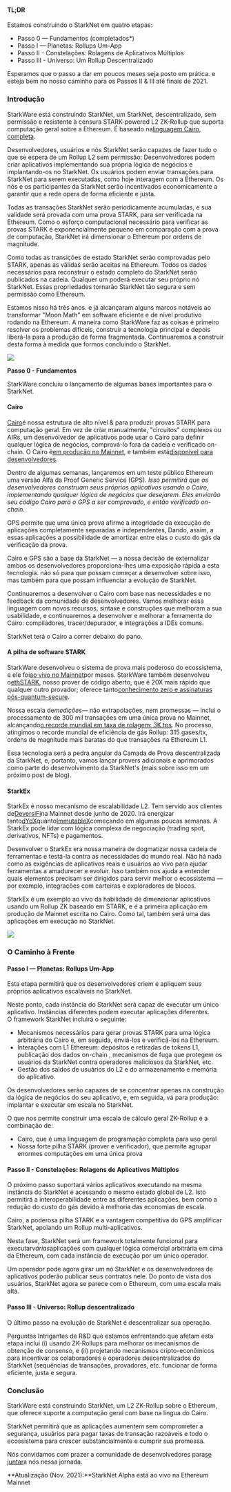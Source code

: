 #### **TL;DR**

Estamos construindo o StarkNet em quatro etapas:

* Passo 0 — Fundamentos (completados*)
* Passo I — Planetas: Rollups Um-App
* Passo II - Constelações: Rolagens de Aplicativos Múltiplos
* Passo III - Universo: Um Rollup Descentralizado

Esperamos que o passo a dar em poucos meses seja posto em prática. e esteja bem no nosso caminho para os Passos II & III até finais de 2021.

### **Introdução**

StarkWare está construindo StarkNet, um StarkNet, descentralizado, sem permissão e resistente à censura STARK-powered L2 ZK-Rollup que suporta computação geral sobre a Ethereum. É baseado na[linguagem Cairo, completa](https://www.cairo-lang.org/).

Desenvolvedores, usuários e nós StarkNet serão capazes de fazer tudo o que se espera de um Rollup L2 sem permissão: Desenvolvedores podem criar aplicativos implementando sua própria lógica de negócios e implantando-os no StarkNet. Os usuários podem enviar transações para StarkNet para serem executadas, como hoje interagem com a Ethereum. Os nós e os participantes da StarkNet serão incentivados economicamente a garantir que a rede opera de forma eficiente e justa.

Todas as transações StarkNet serão periodicamente acumuladas, e sua validade será provada com uma prova STARK, para ser verificada na Ethereum. Como o esforço computacional necessário para verificar as provas STARK é exponencialmente pequeno em comparação com a prova de computação, StarkNet irá dimensionar o Ethereum por ordens de magnitude.

Como todas as transições de estado StarkNet serão comprovadas pelo STARK, apenas as válidas serão aceitas na Ethereum. Todos os dados necessários para reconstruir o estado completo do StarkNet serão publicados na cadeia. Qualquer um poderá executar seu próprio nó StarkNet. Essas propriedades tornarão StarkNet tão segura e sem permissão como Ethereum.

Estamos nisso há três anos. e já alcançaram alguns marcos notáveis ao transformar "Moon Math" em software eficiente e de nível produtivo rodando na Ethereum. A maneira como StarkWare faz as coisas é primeiro resolver os problemas difíceis, construir a tecnologia principal e depois liberá-la para a produção de forma fragmentada. Continuaremos a construir desta forma à medida que formos concluindo o StarkNet.

![](/assets/ontheroad_02.png)

**Passo 0 - Fundamentos**

StarkWare concluiu o lançamento de algumas bases importantes para o StarkNet.

#### **Cairo**

[Cairo](https://twitter.com/StarkWareLtd/status/1300353049836376066?s=20)é nossa estrutura de alto nível & para produzir provas STARK para computação geral. Em vez de criar manualmente, "circuitos" complexos ou AIRs, um desenvolvedor de aplicativos pode usar o Cairo para definir qualquer lógica de negócios, comprová-lo fora da cadeia e verificado on-chain. O Cairo é[em produção no Mainnet](https://twitter.com/StarkWareLtd/status/1320695603492507648?s=20), e também está[disponível para desenvolvedores](http://cairo-lang.org/).

Dentro de algumas semanas, lançaremos em um teste público Ethereum uma versão Alfa da Proof Generic Service (GPS). *Isso permitirá que os desenvolvedores construam seus próprios aplicativos usando o Cairo, implementando qualquer lógica de negócios que desejarem. Eles enviarão seu código Cairo para o GPS a ser comprovado, e então verificado on-chain.*

GPS permite que uma única prova afirme a integridade da execução de aplicações completamente separadas e independentes, Dando, assim, a essas aplicações a possibilidade de amortizar entre elas o custo do gás da verificação da prova.

Cairo e GPS são a base da StarkNet — a nossa decisão de externalizar ambos os desenvolvedores proporciona-lhes uma exposição rápida a esta tecnologia. não só para que possam começar a desenvolver sobre isso, mas também para que possam influenciar a evolução de StarkNet.

Continuaremos a desenvolver o Cairo com base nas necessidades e no feedback da comunidade de desenvolvedores. Vamos melhorar essa linguagem com novos recursos, sintaxe e construções que melhoram a sua usabilidade, e continuaremos a desenvolver e melhorar a ferramenta do Cairo: compiladores, tracer/depurador, e integrações a IDEs comuns.

StarkNet terá o Cairo a correr debaixo do pano.

#### **A pilha de software STARK**

StarkWare desenvolveu o sistema de prova mais poderoso do ecossistema, e ele foi[ao vivo no Mainnet](https://medium.com/starkware/starks-over-mainnet-b83e63db04c0)por meses. StarkWare também desenvolveu o[ethSTARK](https://twitter.com/StarkWareLtd/status/1264911004099543040?s=20), nosso prover de código aberto, que é 20X mais rápido que qualquer outro provador; oferece tanto[conhecimento zero e assinaturas pós-quantum-secure](https://twitter.com/StarkWareLabs/status/1331930111227080709).

Nossa escala de*medições*— não extrapolações, nem promessas — inclui o processamento de 300 mil transações em uma única prova no Mainnet, alcançando[o recorde mundial em taxa de rolagem: 3K tps](https://twitter.com/StarkWareLtd/status/1287770381525422082?s=20). No processo, atingimos o recorde mundial de eficiência de gás Rollup: 315 gases/tx, ordens de magnitude mais baratas do que transações na Ethereum L1.

Essa tecnologia será a pedra angular da Camada de Prova descentralizada da StarkNet, e, portanto, vamos lançar provers adicionais e aprimorados como parte do desenvolvimento da StarkNet's (mais sobre isso em um próximo post de blog).

#### **StarkEx**

StarkEx é nosso mecanismo de escalabilidade L2. Tem servido aos clientes de[DeversiFi](https://twitter.com/deversifi)na Mainnet desde junho de 2020. Irá energizar tanto[dYdX](https://twitter.com/dydxprotocol)quanto[ImmutableX](https://twitter.com/Immutable)começando em algumas poucas semanas. A StarkEx pode lidar com lógica complexa de negociação (trading spot, derivativos, NFTs) e pagamentos.

Desenvolver o StarkEx era nossa maneira de dogmatizar nossa cadeia de ferramentas e testá-la contra as necessidades do mundo real. Não há nada como as exigências de aplicativos reais e usuários ao vivo para ajudar ferramentas a amadurecer e evoluir. Isso também nos ajuda a entender quais elementos precisam ser dirigidos para servir melhor o ecossistema — por exemplo, integrações com carteiras e exploradores de blocos.

StarkEx é um exemplo ao vivo da habilidade de dimensionar aplicativos usando um Rollup ZK baseado em STARK, e é a primeira aplicação em produção de Mainnet escrita no Cairo. Como tal, também será uma das aplicações em execução no StarkNet.

![](/assets/ontheroad_03.png)

### **O Caminho à Frente**

#### **Passo I — Planetas: Rollups Um-App**

Esta etapa permitirá que os desenvolvedores criem e apliquem seus próprios aplicativos escaláveis no StarkNet.

Neste ponto, cada instância do StarkNet será capaz de executar um único aplicativo. Instâncias diferentes podem executar aplicações diferentes.\
O framework StarkNet incluirá o seguinte:

* Mecanismos necessários para gerar provas STARK para uma lógica arbitrária do Cairo e, em seguida, enviá-los e verificá-los na Ethereum.
* Interações com L1 Ethereum: depósitos e retiradas de tokens L1, publicação dos dados on-chain , mecanismos de fuga que protegem os usuários da StarkNet contra operadores maliciosos da StarkNet, etc.
* Gestão dos saldos de usuários do L2 e do armazenamento e memória do aplicativo.

Os desenvolvedores serão capazes de se concentrar apenas na construção da lógica de negócios do seu aplicativo, e, em seguida, vá para produção: implantar e executar em escala no StarkNet.

O que nos permite construir uma escala de cálculo geral ZK-Rollup é a combinação de:

* Cairo, que é uma linguagem de programação completa para uso geral
* Nossa forte pilha STARK (prover e verificador), que permite agrupar enormes computações em uma única prova

#### **Passo II - Constelações: Rolagens de Aplicativos Múltiplos**

O próximo passo suportará vários aplicativos executando na mesma instância do StarkNet e acessando o mesmo estado global de L2. Isto permitirá a interoperabilidade entre as diferentes aplicações, bem como a redução do custo do gás devido à melhoria das economias de escala.

Cairo, a poderosa pilha STARK e a vantagem competitiva do GPS amplificar StarkNet, apoiando um Rollup multi-aplicativos.

Nesta fase, StarkNet será um framework totalmente funcional para executar*várias*aplicações com qualquer lógica comercial arbitrária em cima da Ethereum, com cada instância de execução por um único operador.

Um operador pode agora girar um nó StarkNet e os desenvolvedores de aplicativos poderão publicar seus contratos nele. Do ponto de vista dos usuários, StarkNet agora se parece com o Ethereum, com uma escala mais alta.

#### **Passo III - Universo: Rollup descentralizado**

O último passo na evolução de StarkNet é descentralizar sua operação.

Perguntas Intrigantes de R&D que estamos enfrentando que afetam esta etapa inclui (i) usando ZK-Rollups para melhorar os mecanismos de obtenção de consenso, e (ii) projetando mecanismos cripto-econômicos para incentivar os colaboradores e operadores descentralizados do StarkNet (sequências de transações, provadores, etc. funcionar de forma eficiente, justa e segura.

### **Conclusão**

StarkWare está construindo StarkNet, um L2 ZK-Rollup sobre o Ethereum, que oferece suporte a computação geral com base na língua do Cairo.

StarkNet permitirá que as aplicações aumentem sem comprometer a segurança, usuários para pagar taxas de transação razoáveis e todo o ecossistema para crescer substancialmente e cumprir sua promessa.

Nós convidamos com prazer a comunidade de desenvolvedores para[se juntar](https://twitter.com/StarkWareLtd)a nós nessa jornada.

**Atualização (Nov. 2021):**StarkNet Alpha está ao vivo na Ethereum Mainnet